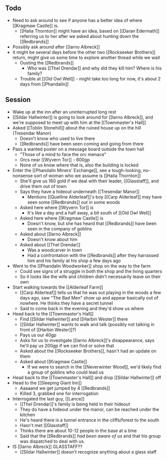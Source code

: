 ## Todo
- Need to ask around to see if anyone has a better idea of where [[Kragmaw Castle]] is.
	- [[Halia Thornton]] might have an idea, based on [[Daran Edermath]] referring us to her after we asked about hunting down the [[Redbrands]]
- Possibly ask around after [[Iarno Albreck]]
- It might be several days before the other two [[Rockseeker Brothers]] return, might give us some time to explore another thread while we wait
	- Ousting the [[Redbrands]]
		- Who was [[Thel Drendar]] and why did they kill him? Where is his family?
	- Trouble at [[Old Owl Well]] - might take too long for now, it's about 2 days from [[Phandalin]]

## Session
- Wake up at the inn after an uninterrupted long rest
- [[Sildar Hallwinter]] is going to look around for [[Iarno Albreck]], and we're supposed to meet up with him at the [[Townmaster's Hall]]
- Asked [[Toblin Stonehill]] about the ruined house up on the hill (Tresendar Manor)
	- Doesn't know who used to live there
	- [[Redbrands]] have been seen coming and going from there
- Pass a wanted poster on a message board outside the town hall
	- "Those of a mind to face the orc menace"
	- Orcs near [[Wyvern Tor]] - 600gp
	- None of us know where that is, also the building is locked
- Enter the [[Phandalin Miners' Exchange]], see a tough-looking, no-nonsense sort of woman who we assume is [[Halia Thornton]]
	- She'll give us 160 gold if we deal with their leader, [[Glasstaff]], and drive them out of town
	- Says they have a hideout underneath [[Tresendar Manor]]
		- Mentions [[Quelline Alderleaf]]'s boy [[Carp Alderleaf]] may have seen some [[Redbrands]] out in some woods
	- Asked here where [[Wyvern Tor]] is
		- It's like a day and a half away, a bit south of [[Old Owl Well]]
	- Asked here where [[Kragmaw Castle]] is
		- Doesn't know, but she has heard that [[Redbrands]] have been seen in the company of goblins
	- Asked about [[Iarno Albreck]] 
		- Doesn't know about him
	- Asked about [[Thel Drendar]] 
		- Was a woodcarver in town
		- Had a confrontation with the [[Redbrands]] after they harrassed him and his family at his shop a few days ago
- Went to the [[Phandalin Woodworker]] shop on the way to the farm
	- Could see signs of a struggle in both the shop and the living quarters
	- So it looks like the wife and children didn't necessarily leave on their own
- Start walking towards the [[Alderleaf Farm]] 
	- [[Carp Alderleaf]] tells us that he was out playing in the woods a few days ago, saw "The Bad Men" show up and appear basically out of nowhere. He thinks they have a secret tunnel
	- Said to come back in the evening and they'd show us where
- Head back to the [[Townmaster's Hall]]
	- Find [[Sildar Hallwinter]] and [[Harbin Wester]] there
	- [[Sildar Hallwinter]] wants to walk and talk (possibly not talking in front of [[Harbin Wester]]?)
	- Pays us our 40gp
	- Asks for us to investigate [[Iarno Albreck]]'s disappearance, says he'll pay us 200gp if we can find or solve that
	- Asked about the [[Rockseeker Brothers]], hasn't had an update on them
	- Asked about [[Kragmaw Castle]]
		- If we were to search in the [[Neverwinter Wood]], we'd likely find a group of goblins who could lead us
- Head back to the [[Townmaster's Hall]] and drop [[Sildar Hallwinter]] off
- Head to the [[Sleeping Giant Inn]]
	- Aaaaand we get jumped by 4 [[Redbrands]]
	- Killed 3, grabbed one for interrogation
- Interrogated the last guy, [[Lance]]
	- [[Thel Drendar]]'s family is being held in their hideout
	- They do have a hideout under the manor, can be reached under the kitchen
	- He's heard there is a tunnel entrance in the cliffs/forest to the south
	- Hasn't met [[Glasstaff]]
	- Thinks there are about 10-12 people in the base at a time
	- Said that the [[Redbrands]] _had been aware of us_ and that his group was dispatched to deal with us.
- IS [[Iarno Albreck]] GLASSTAFF??
	- [[Sildar Hallwinter]] doesn't recognize anything about a glass staff